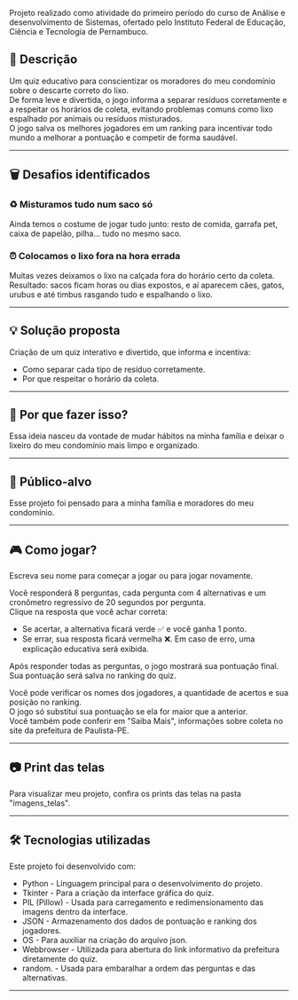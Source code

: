 Projeto realizado como atividade do primeiro período do curso de Análise e desenvolvimento de Sistemas, ofertado pelo Instituto Federal de Educação, Ciência e Tecnologia de Pernambuco. 

## 📝 Descrição
Um quiz educativo para conscientizar os moradores do meu condomínio sobre o descarte correto do lixo.  
De forma leve e divertida, o jogo informa a separar resíduos corretamente e a respeitar os horários de coleta, evitando problemas comuns como lixo espalhado por animais ou resíduos misturados.  
O jogo salva os melhores jogadores em um ranking para incentivar todo mundo a melhorar a pontuação e competir de forma saudável.

---

## 🗑️ Desafios identificados

### ♻️ Misturamos tudo num saco só
Ainda temos o costume de jogar tudo junto: resto de comida, garrafa pet, caixa de papelão, pilha… tudo no mesmo saco.  

### ⏰ Colocamos o lixo fora na hora errada
Muitas vezes deixamos o lixo na calçada fora do horário certo da coleta.  
Resultado: sacos ficam horas ou dias expostos, e aí aparecem cães, gatos, urubus e até timbus rasgando tudo e espalhando o lixo.

---

## 💡 Solução proposta
Criação de um quiz interativo e divertido, que informa e incentiva:
- Como separar cada tipo de resíduo corretamente.
- Por que respeitar o horário da coleta.

---

## 🤔 Por que fazer isso?
Essa ideia nasceu da vontade de mudar hábitos na minha família e deixar o lixeiro do meu condomínio mais limpo e organizado.

---

## 👥 Público-alvo
Esse projeto foi pensado para a minha família e moradores do meu condomínio.  

---

## 🎮 Como jogar?
Escreva seu nome para começar a jogar ou para jogar novamente.

Você responderá 8 perguntas, cada pergunta com 4 alternativas e um cronômetro regressivo de 20 segundos por pergunta.  
Clique na resposta que você achar correta:
- Se acertar, a alternativa ficará verde ✅ e você ganha 1 ponto.
- Se errar, sua resposta ficará vermelha ❌.
Em caso de erro, uma explicação educativa será exibida.

Após responder todas as perguntas, o jogo mostrará sua pontuação final.  
Sua pontuação será salva no ranking do quiz.

Você pode verificar os nomes dos jogadores, a quantidade de acertos e sua posição no ranking.  
O jogo só substitui sua pontuação se ela for maior que a anterior.  
Você também pode conferir em "Saiba Mais", informações sobre coleta no site da prefeitura de Paulista-PE.

---

## 📷 Print das telas
Para visualizar meu projeto, confira os prints das telas na pasta "imagens_telas".

---

## 🛠️ Tecnologias utilizadas
Este projeto foi desenvolvido com: 
- Python - Linguagem principal para o desenvolvimento do projeto.
- Tkinter - Para a criação da interface gráfica do quiz.
- PIL (Pillow) - Usada para carregamento e redimensionamento das imagens dentro da interface.
- JSON - Armazenamento dos dados de pontuação e ranking dos jogadores.
- OS - Para auxiliar na criação do arquivo json.
- Webbrowser - Utilizada para abertura do link informativo da prefeitura diretamente do quiz.
- random. - Usada para embaralhar a ordem das perguntas e das alternativas.

---
